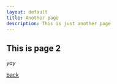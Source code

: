 ```yaml
---
layout: default
title: Another page
description: This is just another page
---
```


## This is page 2

_yay_

[back](./)
